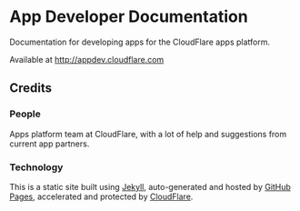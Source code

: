 # App Developer Documentation

Documentation for developing apps for the CloudFlare apps platform.

Available at http://appdev.cloudflare.com

## Credits

### People

Apps platform team at CloudFlare, with a lot of help and suggestions from current app partners.

### Technology

This is a static site built using [Jekyll](http://jekyllrb.com/), auto-generated and hosted by [GitHub Pages](http://pages.github.com/), accelerated and protected by [CloudFlare](https://www.cloudflare.com/).